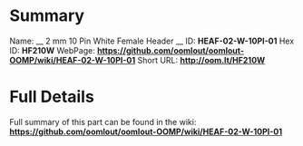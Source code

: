 
Summary
=================

Name: __ 2 mm 10 Pin White Female Header __
ID: __HEAF-02-W-10PI-01__
Hex ID: __HF210W__
WebPage: __https://github.com/oomlout/oomlout-OOMP/wiki/HEAF-02-W-10PI-01__
Short URL: __http://oom.lt/HF210W__

Full Details
==========================
Full summary of this part can be found in the wiki:   
__https://github.com/oomlout/oomlout-OOMP/wiki/HEAF-02-W-10PI-01__   

